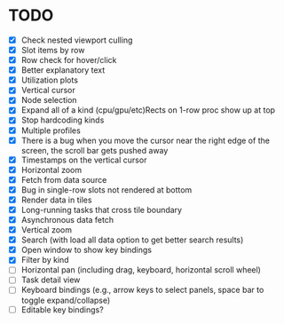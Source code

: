# TODO

- [x] Check nested viewport culling
- [x] Slot items by row
- [x] Row check for hover/click
- [x] Better explanatory text
- [x] Utilization plots
- [x] Vertical cursor
- [x] Node selection
- [x] Expand all of a kind (cpu/gpu/etc)Rects on 1-row proc show up at top
- [x] Stop hardcoding kinds
- [x] Multiple profiles
- [x] There is a bug when you move the cursor near the right edge of the screen, the scroll bar gets pushed away
- [x] Timestamps on the vertical cursor
- [x] Horizontal zoom
- [x] Fetch from data source
- [x] Bug in single-row slots not rendered at bottom
- [x] Render data in tiles
- [x] Long-running tasks that cross tile boundary
- [x] Asynchronous data fetch
- [x] Vertical zoom
- [x] Search (with load all data option to get better search results)
- [x] Open window to show key bindings
- [x] Filter by kind
- [ ] Horizontal pan (including drag, keyboard, horizontal scroll wheel)
- [ ] Task detail view
- [ ] Keyboard bindings (e.g., arrow keys to select panels, space bar to toggle expand/collapse)
- [ ] Editable key bindings?
